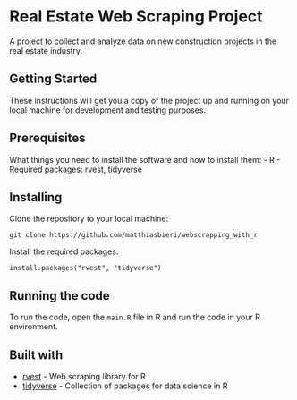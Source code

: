 # Real Estate Web Scraping Project

A project to collect and analyze data on new construction projects in the real estate industry.

## Getting Started

These instructions will get you a copy of the project up and running on your local machine for development and testing purposes.

## Prerequisites

What things you need to install the software and how to install them: - R - Required packages: rvest, tidyverse

## Installing

Clone the repository to your local machine:

`git clone https://github.com/matthiasbieri/webscrapping_with_r`

Install the required packages:

`install.packages("rvest", "tidyverse")`

## Running the code

To run the code, open the `main.R` file in R and run the code in your R environment.

## Built with

-   [rvest](https://cran.r-project.org/web/packages/rvest/index.html) - Web scraping library for R
-   [tidyverse](https://www.tidyverse.org/) - Collection of packages for data science in R
